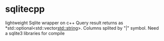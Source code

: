 # sqlitecpp
lightweight Sqlite wrapper on c++
Query result returns as *std::optional<std::vector<std::string>>. Columns splited by "|" symbol. Need a sqlite3 libraries for compile
